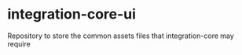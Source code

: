 # integration-core-ui
Repository to store the common assets files that integration-core may require
